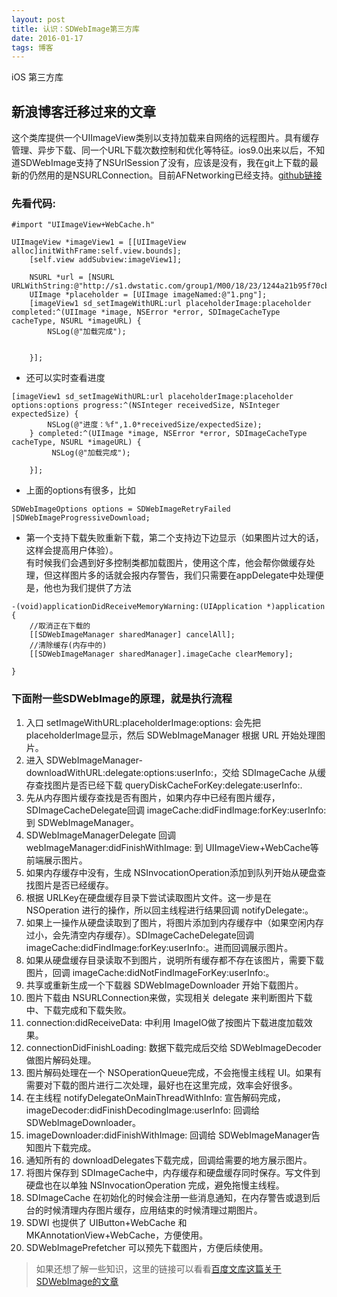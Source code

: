 ```yaml
---
layout: post
title: 认识：SDWebImage第三方库
date: 2016-01-17
tags: 博客
---
```


iOS 第三方库

**新浪博客迁移过来的文章**
---

这个类库提供一个UIImageView类别以支持加载来自网络的远程图片。具有缓存管理、异步下载、同一个URL下载次数控制和优化等特征。ios9.0出来以后，不知道SDWebImage支持了NSUrlSession了没有，应该是没有，我在git上下载的最新的仍然用的是NSURLConnection。目前AFNetworking已经支持。[github链接](https://github.com/rs/SDWebImage)

### 先看代码:

~~~
#import "UIImageView+WebCache.h"
~~~

~~~
UIImageView *imageView1 = [[UIImageView alloc]initWithFrame:self.view.bounds];
    [self.view addSubview:imageView1];
    
    NSURL *url = [NSURL URLWithString:@"http://s1.dwstatic.com/group1/M00/18/23/1244a21b95f70cb20db2489fe69fb3bb.gif"];
    UIImage *placeholder = [UIImage imageNamed:@"1.png"];
    [imageView1 sd_setImageWithURL:url placeholderImage:placeholder completed:^(UIImage *image, NSError *error, SDImageCacheType cacheType, NSURL *imageURL) {
        NSLog(@"加载完成");
 

    }];
~~~

* 还可以实时查看进度

~~~
[imageView1 sd_setImageWithURL:url placeholderImage:placeholder options:options progress:^(NSInteger receivedSize, NSInteger expectedSize) {
        NSLog(@"进度：%f",1.0*receivedSize/expectedSize);
    } completed:^(UIImage *image, NSError *error, SDImageCacheType cacheType, NSURL *imageURL) {
         NSLog(@"加载完成");
 
    }];

~~~

* 上面的options有很多，比如

~~~
SDWebImageOptions options = SDWebImageRetryFailed |SDWebImageProgressiveDownload;
~~~

* 第一个支持下载失败重新下载，第二个支持边下边显示（如果图片过大的话，这样会提高用户体验）。<br>
有时候我们会遇到好多控制类都加载图片，使用这个库，他会帮你做缓存处理，但这样图片多的话就会报内存警告，我们只需要在appDelegate中处理便是，他也为我们提供了方法


~~~
-(void)applicationDidReceiveMemoryWarning:(UIApplication *)application
{
    //取消正在下载的
    [[SDWebImageManager sharedManager] cancelAll];
    //清除缓存(内存中的)
    [[SDWebImageManager sharedManager].imageCache clearMemory];
 
}
~~~

### 下面附一些SDWebImage的原理，就是执行流程
 
1. 入口 setImageWithURL:placeholderImage:options: 会先把 placeholderImage显示，然后 SDWebImageManager 根据 URL 开始处理图片。
2. 进入 SDWebImageManager-downloadWithURL:delegate:options:userInfo:，交给 SDImageCache 从缓存查找图片是否已经下载 queryDiskCacheForKey:delegate:userInfo:.
3. 先从内存图片缓存查找是否有图片，如果内存中已经有图片缓存，SDImageCacheDelegate回调 imageCache:didFindImage:forKey:userInfo: 到 SDWebImageManager。
4. SDWebImageManagerDelegate 回调 webImageManager:didFinishWithImage: 到 UIImageView+WebCache等前端展示图片。
5. 如果内存缓存中没有，生成 NSInvocationOperation添加到队列开始从硬盘查找图片是否已经缓存。
6. 根据 URLKey在硬盘缓存目录下尝试读取图片文件。这一步是在 NSOperation 进行的操作，所以回主线程进行结果回调 notifyDelegate:。
7. 如果上一操作从硬盘读取到了图片，将图片添加到内存缓存中（如果空闲内存过小，会先清空内存缓存）。SDImageCacheDelegate回调 imageCache:didFindImage:forKey:userInfo:。进而回调展示图片。
8. 如果从硬盘缓存目录读取不到图片，说明所有缓存都不存在该图片，需要下载图片，回调 imageCache:didNotFindImageForKey:userInfo:。
9. 共享或重新生成一个下载器 SDWebImageDownloader 开始下载图片。
10. 图片下载由 NSURLConnection来做，实现相关 delegate 来判断图片下载中、下载完成和下载失败。
11. connection:didReceiveData: 中利用 ImageIO做了按图片下载进度加载效果。
12. connectionDidFinishLoading: 数据下载完成后交给 SDWebImageDecoder 做图片解码处理。
13. 图片解码处理在一个 NSOperationQueue完成，不会拖慢主线程 UI。如果有需要对下载的图片进行二次处理，最好也在这里完成，效率会好很多。
14. 在主线程 notifyDelegateOnMainThreadWithInfo: 宣告解码完成，imageDecoder:didFinishDecodingImage:userInfo: 回调给 SDWebImageDownloader。
15. imageDownloader:didFinishWithImage: 回调给 SDWebImageManager告知图片下载完成。
16. 通知所有的 downloadDelegates下载完成，回调给需要的地方展示图片。
17. 将图片保存到 SDImageCache中，内存缓存和硬盘缓存同时保存。写文件到硬盘也在以单独 NSInvocationOperation 完成，避免拖慢主线程。
18. SDImageCache 在初始化的时候会注册一些消息通知，在内存警告或退到后台的时候清理内存图片缓存，应用结束的时候清理过期图片。
19. SDWI 也提供了 UIButton+WebCache 和 MKAnnotationView+WebCache，方便使用。
20. SDWebImagePrefetcher 可以预先下载图片，方便后续使用。

> 如果还想了解一些知识，这里的链接可以看看[百度文库这篇关于SDWebImage的文章](http://wenku.baidu.com/link?url=QFIAhWZsTKO_c1bRt7CyIMh9uFmAtCtD5Se2NhwBkZQ6_Q8ECWib1WANi604SXHH2XT1Jd66cJVXnlJwpU8_Am5i3_TxyReYUbzrgZs1v_a)